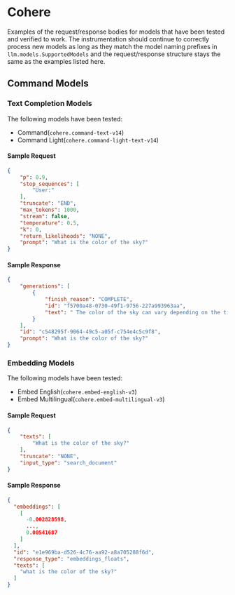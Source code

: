 # Cohere

Examples of the request/response bodies for models that have been tested and verified to work. The instrumentation should continue to correctly process new models as long as they match the model naming prefixes in `llm.models.SupportedModels` and the request/response structure stays the same as the examples listed here.

## Command Models

### Text Completion Models

The following models have been tested:
* Command(`cohere.command-text-v14`)
* Command Light(`cohere.command-light-text-v14`)

#### Sample Request

```json
{
    "p": 0.9,
    "stop_sequences": [
        "User:"
    ],
    "truncate": "END",
    "max_tokens": 1000,
    "stream": false,
    "temperature": 0.5,
    "k": 0,
    "return_likelihoods": "NONE",
    "prompt": "What is the color of the sky?"
}
```

#### Sample Response

```json
{
    "generations": [
        {
            "finish_reason": "COMPLETE",
            "id": "f5700a48-0730-49f1-9756-227a993963aa",
            "text": " The color of the sky can vary depending on the time of day, weather conditions, and location. In general, the color of the sky is a pale blue. During the day, the sky can appear to be a lighter shade of blue, while at night, it may appear to be a darker shade of blue or even black. The color of the sky can also be affected by the presence of clouds, which can appear as white, grey, or even pink or red in the morning or evening light. \n\nIt is important to note that the color of the sky is not a static or fixed color, but rather a dynamic and ever-changing one, which can be influenced by a variety of factors."
        }
    ],
    "id": "c548295f-9064-49c5-a05f-c754e4c5c9f8",
    "prompt": "What is the color of the sky?"
}
```

### Embedding Models

The following models have been tested:
* Embed English(`cohere.embed-english-v3`)
* Embed Multilingual(`cohere.embed-multilingual-v3`)

#### Sample Request

```json
{
    "texts": [
        "What is the color of the sky?"
    ],
    "truncate": "NONE",
    "input_type": "search_document"
}
```

#### Sample Response

```json
{
  "embeddings": [
    [
      -0.002828598,
      ...,
      0.00541687
    ]
  ],
  "id": "e1e969ba-d526-4c76-aa92-a8a705288f6d",
  "response_type": "embeddings_floats",
  "texts": [
    "what is the color of the sky?"
  ]
}
```
